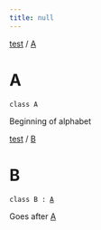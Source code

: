 ```yaml
---
title: null
---
```


[test](test/index/) / [A](test/-a/index/)

# A

`class A`

Beginning of alphabet

[test](test/index/) / [B](test/-b/index/)

# B

`class B : `[`A`](test/-a/index/)

Goes after [A](test/-a/index/)

